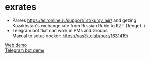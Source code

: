 # exrates
+ Parses https://mironline.ru/support/list/kursy_mir/ and getting Kazakhstan's exchange rate from Russian Ruble to KZT (Tenge). \
+ Telegram bot that can work in PMs and Groups. \
Manual to setup docker: https://vas3k.club/post/1631419/


[Web demo](https://exrates.geekcv.io/) \
[Telegram bot demo](https://t.me/mirexratebot)
